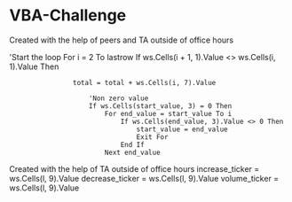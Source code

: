 # VBA-Challenge

Created with the help of peers and TA outside of office hours

'Start the loop
            For i = 2 To lastrow
                If ws.Cells(i + 1, 1).Value <> ws.Cells(i, 1).Value Then
                
                    total = total + ws.Cells(i, 7).Value
                
                        'Non zero value
                        If ws.Cells(start_value, 3) = 0 Then
                            For end_value = start_value To i
                                If ws.Cells(end_value, 3).Value <> 0 Then
                                    start_value = end_value
                                    Exit For
                                End If
                            Next end_value
                            
Created with the help of TA outside of office hours
increase_ticker = ws.Cells(l, 9).Value
decrease_ticker = ws.Cells(l, 9).Value
volume_ticker = ws.Cells(l, 9).Value
